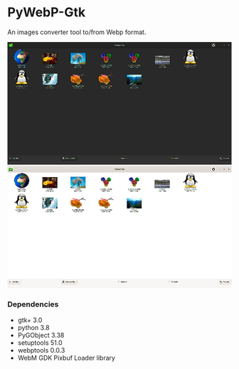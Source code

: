 # PyWebP-Gtk
An images converter tool to/from Webp format.

![image](/docs/PyWebP-Gtk-dark.jpg)
![image](/docs/PyWebP-Gtk-light.jpg)

### Dependencies
* gtk+ 3.0
* python 3.8
* PyGObject 3.38
* setuptools 51.0
* webptools 0.0.3
* WebM GDK Pixbuf Loader library 


